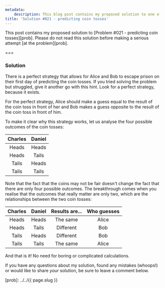 ```yaml
---
metadata:
    description: This blog post contains my proposed solution to one of the problems of this blog.
title: 'Solution #021 - predicting coin tosses'
---
```


This post contains my proposed solution to [Problem #021 - predicting coin tosses][prob]. Please do not read this solution before making a serious attempt [at the problem][prob].

===

### Solution

There is a perfect strategy that allows for Alice and Bob to escape prison on their first day of predicting the coin tosses. If you tried solving the problem but struggled, give it another go with this hint. Look for a perfect strategy, because it exists.

For the perfect strategy, Alice should make a guess equal to the result of the coin toss in front of her and Bob makes a guess opposite to the result of the coin toss in front of him.

To make it clear why this strategy works, let us analyse the four possible outcomes of the coin tosses:

| Charles | Daniel |
| :-: | :-: |
| Heads | Heads |
| Heads | Tails |
| Tails | Heads |
| Tails | Tails |

Note that the fact that the coins may not be fair doesn't change the fact that there are only four possible outcomes. The breakthrough comes when you realise that the outcomes that really matter are only two, which are the relationships between the two coin tosses:

| Charles | Daniel | Results are... | Who guesses |
| :-: | :-: | :-: | :-: |
| Heads | Heads | The same | Alice |
| Heads | Tails | Different | Bob |
| Tails | Heads | Different | Bob |
| Tails | Tails | The same | Alice |

And that is it! No need for boring or complicated calculations.

If you have any questions about my solution, found any mistakes (whoops!) or would like to share *your* solution, be sure to leave a comment below.

[prob]: ../../{{ page.slug }}
